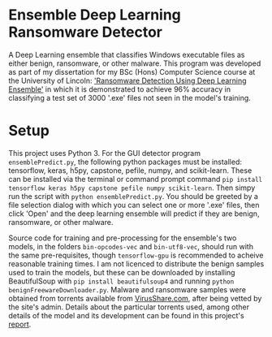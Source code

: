 # Ensemble Deep Learning Ransomware Detector
A Deep Learning ensemble that classifies Windows executable files as either benign, ransomware, or other malware.
This program was developed as part of my dissertation for my BSc (Hons) Computer Science course at the University of Lincoln: ['Ransomware Detection Using Deep Learning Ensemble'](Project_Report_-_ELL16600748.pdf) in which it is demonstrated to achieve 96% accuracy in classifying a test set of 3000 '.exe' files not seen in the model's training.

# Setup
This project uses Python 3. For the GUI detector program `ensemblePredict.py`, the following python packages must be installed: tensorflow, keras, h5py, capstone, pefile, numpy, and scikit-learn. These can be installed via the terminal or command prompt command `pip install tensorflow keras h5py capstone pefile numpy scikit-learn`. Then simpy run the script with `python ensemblePredict.py`. You should be greeted by a file selection dialog with which you can select one or more '.exe' files, then click 'Open' and the deep learning ensemble will predict if they are benign, ransomware, or other malware.

Source code for training and pre-processing for the ensemble's two models, in the folders `bin-opcodes-vec` and `bin-utf8-vec`, should run with the same pre-requisites, though `tensorflow-gpu` is recommended to acheive reasonable training times. I am not licenced to distribute the benign samples used to train the models, but these can be downloaded by installing BeautifulSoup with `pip install beautifulsoup4` and running `python benignFreewareDownloader.py`. Malware and ransomware samples were obtained from torrents available from [VirusShare.com](https://virusshare.com), after being vetted by the site's admin. Details about the particular torrents used, among other details of the model and its development can be found in this project's [report](Project_Report_-_ELL16600748.pdf).
